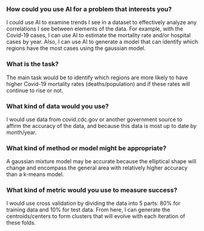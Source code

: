 ### How could you use AI for a problem that interests you?
I could use AI to examine trends I see in a dataset to effectively analyze any correlations I see between elements of the data. For example, with the Covid-19 cases, I can use AI to estimate the mortality rate and/or hospital cases by year. Also, I can use AI to generate a model that can identify which regions have the most cases using the gaussian model.


### What is the task?
The main task would be to identify which regions are more likely to have higher Covid-19 mortality rates (deaths/population) and if these rates will continue to rise or not.


### What kind of data would you use?
I would use data from covid.cdc.gov or another government source to affirm the accuracy of the data, and because this data is most up to date by month/year.


### What kind of method or model might be appropriate?
A gaussian mixture model may be accurate because the elliptical shape will change and encompass the general area with relatively higher accuracy than a k-means model.


### What kind of metric would you use to measure success?
I would use cross validation by dividing the data into 5 parts: 80% for training data and 10% for test data. From here, I can generate the centroids/centers to form clusters that will evolve with each iteration of these folds.